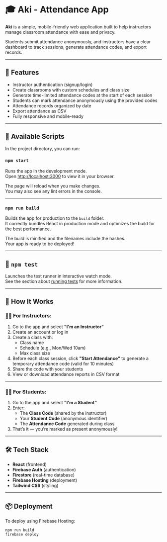 # 🎓 Aki - Attendance App

**Aki** is a simple, mobile-friendly web application built to help instructors manage classroom attendance with ease and privacy.

Students submit attendance anonymously, and instructors have a clear dashboard to track sessions, generate attendance codes, and export records.

---

## 🚀 Features

- Instructor authentication (signup/login)
- Create classrooms with custom schedules and class size
- Generate time-limited attendance codes at the start of each session
- Students can mark attendance anonymously using the provided codes
- Attendance records organized by date
- Export attendance as CSV
- Fully responsive and mobile-ready

---

## 🔧 Available Scripts

In the project directory, you can run:

### `npm start`

Runs the app in the development mode.  
Open [http://localhost:3000](http://localhost:3000) to view it in your browser.

The page will reload when you make changes.  
You may also see any lint errors in the console.

---

### `npm run build`

Builds the app for production to the `build` folder.  
It correctly bundles React in production mode and optimizes the build for the best performance.

The build is minified and the filenames include the hashes.  
Your app is ready to be deployed!

---

## 🧪 `npm test`

Launches the test runner in interactive watch mode.  
See the section about [running tests](https://facebook.github.io/create-react-app/docs/running-tests) for more information.

---

## 📖 How It Works

### 👨‍🏫 For Instructors:
1. Go to the app and select **"I'm an Instructor"**
2. Create an account or log in
3. Create a class with:
   - Class name
   - Schedule (e.g., Mon/Wed 10am)
   - Max class size
4. Before each class session, click **"Start Attendance"** to generate a temporary attendance code (valid for 10 minutes)
5. Share the code with your students
6. View or download attendance reports in CSV format

---

### 👩‍🎓 For Students:
1. Go to the app and select **"I'm a Student"**
2. Enter:
   - The **Class Code** (shared by the instructor)
   - Your **Student Code** (anonymous identifier)
   - The **Attendance Code** generated during class
3. That’s it — you’re marked as present anonymously!

---

## 🛠 Tech Stack

- **React** (frontend)
- **Firebase Auth** (authentication)
- **Firestore** (real-time database)
- **Firebase Hosting** (deployment)
- **Tailwind CSS** (styling)

---

## 📦 Deployment

To deploy using Firebase Hosting:

```bash
npm run build
firebase deploy

